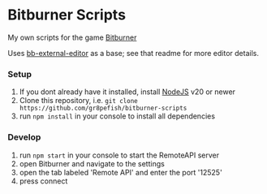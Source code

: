 # Bitburner Scripts

My own scripts for the game [Bitburner](https://github.com/bitburner-official/bitburner-src)

Uses [bb-external-editor](https://github.com/shyguy1412/bb-external-editor) as a base; see that readme for more editor details.

### Setup

1. If you dont already have it installed, install [NodeJS](https://nodejs.org) v20 or newer
1. Clone this repository, i.e. `git clone https://github.com/gr8pefish/bitburner-scripts`
1. run `npm install` in your console to install all dependencies

### Develop

1. run `npm start` in your console to start the RemoteAPI server
1. open Bitburner and navigate to the settings
1. open the tab labeled 'Remote API' and enter the port '12525'
1. press connect